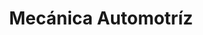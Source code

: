 ---
title: "Mecánica Automotríz"
url: /riobamba/mecanica-automotriz/
shop: reparación de automóviles
---
